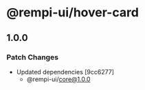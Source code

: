 # @rempi-ui/hover-card

## 1.0.0

### Patch Changes

- Updated dependencies [9cc6277]
  - @rempi-ui/core@1.0.0
